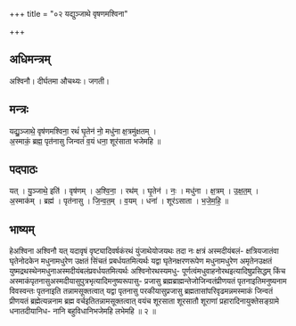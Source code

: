 +++
title = "०२ यद्युञ्जाथे वृषणमश्विना"

+++
## अधिमन्त्रम्
अश्विनौ। दीर्घतमा औचथ्यः। जगती।

## मन्त्रः
यद्यु॒ञ्जाथे॒ वृष॑णमश्विना॒ रथं॑ घृ॒तेन॑ नो॒ मधु॑ना क्ष॒त्रमु॑क्षतम् ।  
अ॒स्माकं॒ ब्रह्म॒ पृत॑नासु जिन्वतं व॒यं धना॒ शूर॑साता भजेमहि ॥

## पदपाठः
यत् । यु॒ञ्जाथे॒ इति॑ । वृष॑णम् । अ॒श्वि॒ना॒ । रथ॑म् । घृ॒तेन॑ । नः॒ । मधु॑ना । क्ष॒त्रम् । उ॒क्ष॒त॒म् ।  
अ॒स्माक॑म् । ब्रह्म॑ । पृत॑नासु । जि॒न्व॒त॒म् । व॒यम् । धना॑ । शूर॑ऽसाता । भ॒जे॒म॒हि॒ ॥

## भाष्यम्
हेअश्विना अश्विनौ यत् यदावृषं वृष्ट्यादिवर्षकंरथं युंजाथेयोजयथः तदा नः क्षत्रं अस्मदीयंबलं- क्षत्रियजातंवा घृतेनोदकेन मधुनामधुरेण उक्षतं सिंचतं प्रबर्धयतमित्यर्थः यद्वा घृतेनक्षरणरूपेण मधुनामधुरेण अमृतेनउक्षतं युष्मद्रथस्थेनमधुनाअस्मदीयंबलंप्रवर्धयतमित्यर्थः अश्विनोरथस्यमधु- पूर्णत्वंमधुवाहनोरथइत्यादिषुप्रसिद्धम् किंच अस्माकंपृतनासुअस्मदीयासुपुत्रभृत्यादिमनुष्यरूपासु- प्रजासु ब्रह्मब्राह्मन्तेजोजिन्वतंप्रीणयतं पृतनाइतिमनुष्यनाम विवस्वन्तः पृतनाइति तन्नामसूक्तत्वात् यद्वा पृतनासु परकीयासुप्रजासु ब्रह्मतासांपरिवृढमन्नमस्माकं जिन्वतं प्रीणयतं ब्रह्मेत्यन्ननाम ब्रह्म वर्चइतितन्नामसूक्तत्वात् वयंच शूरसाता शूरसातौ शूराणां प्रहारादिनायुक्तेसङ्ग्रामे धनातदीयानिध- नानि बहुविधानिभजेमहि लभेमहि ॥ २ ॥